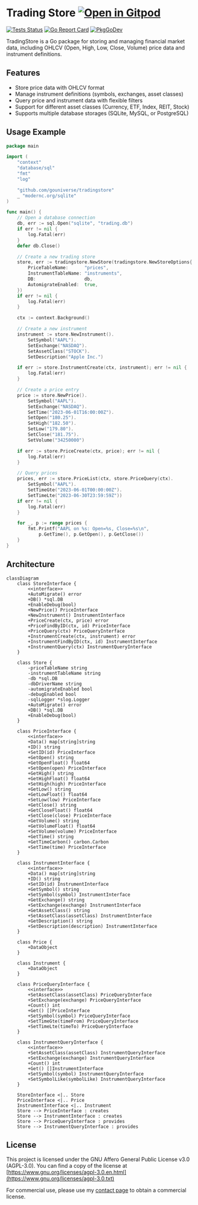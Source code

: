 # Trading Store <a href="https://gitpod.io/#https://github.com/dracory/tradingstore" style="float:right:"><img src="https://gitpod.io/button/open-in-gitpod.svg" alt="Open in Gitpod" loading="lazy"></a>

[![Tests Status](https://github.com/dracory/tradingstore/actions/workflows/tests.yml/badge.svg?branch=main)](https://github.com/dracory/tradingstore/actions/workflows/tests.yml)
[![Go Report Card](https://goreportcard.com/badge/github.com/dracory/tradingstore)](https://goreportcard.com/report/github.com/dracory/tradingstore)
[![PkgGoDev](https://pkg.go.dev/badge/github.com/dracory/tradingstore)](https://pkg.go.dev/github.com/dracory/tradingstore)

TradingStore is a Go package for storing and managing financial market data, including OHLCV (Open, High, Low, Close, Volume) price data and instrument definitions.

## Features

- Store price data with OHLCV format
- Manage instrument definitions (symbols, exchanges, asset classes)
- Query price and instrument data with flexible filters
- Support for different asset classes (Currency, ETF, Index, REIT, Stock)
- Supports multiple database storages (SQLite, MySQL, or PostgreSQL)

## Usage Example

```go
package main

import (
    "context"
    "database/sql"
    "fmt"
    "log"

    "github.com/gouniverse/tradingstore"
    _ "modernc.org/sqlite"
)

func main() {
    // Open a database connection
    db, err := sql.Open("sqlite", "trading.db")
    if err != nil {
        log.Fatal(err)
    }
    defer db.Close()

    // Create a new trading store
    store, err := tradingstore.NewStore(tradingstore.NewStoreOptions{
        PriceTableName:      "prices",
        InstrumentTableName: "instruments",
        DB:                  db,
        AutomigrateEnabled:  true,
    })
    if err != nil {
        log.Fatal(err)
    }

    ctx := context.Background()

    // Create a new instrument
    instrument := store.NewInstrument().
        SetSymbol("AAPL").
        SetExchange("NASDAQ").
        SetAssetClass("STOCK").
        SetDescription("Apple Inc.")

    if err := store.InstrumentCreate(ctx, instrument); err != nil {
        log.Fatal(err)
    }

    // Create a price entry
    price := store.NewPrice().
        SetSymbol("AAPL").
        SetExchange("NASDAQ").
        SetTime("2023-06-01T16:00:00Z").
        SetOpen("180.25").
        SetHigh("182.50").
        SetLow("179.80").
        SetClose("181.75").
        SetVolume("34250000")

    if err := store.PriceCreate(ctx, price); err != nil {
        log.Fatal(err)
    }

    // Query prices
    prices, err := store.PriceList(ctx, store.PriceQuery(ctx).
        SetSymbol("AAPL").
        SetTimeGte("2023-06-01T00:00:00Z").
        SetTimeLte("2023-06-30T23:59:59Z"))
    if err != nil {
        log.Fatal(err)
    }

    for _, p := range prices {
        fmt.Printf("AAPL on %s: Open=%s, Close=%s\n",
            p.GetTime(), p.GetOpen(), p.GetClose())
    }
}
```

## Architecture

```mermaid
classDiagram
    class StoreInterface {
        <<interface>>
        +AutoMigrate() error
        +DB() *sql.DB
        +EnableDebug(bool)
        +NewPrice() PriceInterface
        +NewInstrument() InstrumentInterface
        +PriceCreate(ctx, price) error
        +PriceFindByID(ctx, id) PriceInterface
        +PriceQuery(ctx) PriceQueryInterface
        +InstrumentCreate(ctx, instrument) error
        +InstrumentFindByID(ctx, id) InstrumentInterface
        +InstrumentQuery(ctx) InstrumentQueryInterface
    }

    class Store {
        -priceTableName string
        -instrumentTableName string
        -db *sql.DB
        -dbDriverName string
        -automigrateEnabled bool
        -debugEnabled bool
        -sqlLogger *slog.Logger
        +AutoMigrate() error
        +DB() *sql.DB
        +EnableDebug(bool)
    }

    class PriceInterface {
        <<interface>>
        +Data() map[string]string
        +ID() string
        +SetID(id) PriceInterface
        +GetOpen() string
        +GetOpenFloat() float64
        +SetOpen(open) PriceInterface
        +GetHigh() string
        +GetHighFloat() float64
        +SetHigh(high) PriceInterface
        +GetLow() string
        +GetLowFloat() float64
        +SetLow(low) PriceInterface
        +GetClose() string
        +GetCloseFloat() float64
        +SetClose(close) PriceInterface
        +GetVolume() string
        +GetVolumeFloat() float64
        +SetVolume(volume) PriceInterface
        +GetTime() string
        +GetTimeCarbon() carbon.Carbon
        +SetTime(time) PriceInterface
    }

    class InstrumentInterface {
        <<interface>>
        +Data() map[string]string
        +ID() string
        +SetID(id) InstrumentInterface
        +GetSymbol() string
        +SetSymbol(symbol) InstrumentInterface
        +GetExchange() string
        +SetExchange(exchange) InstrumentInterface
        +GetAssetClass() string
        +SetAssetClass(assetClass) InstrumentInterface
        +GetDescription() string
        +SetDescription(description) InstrumentInterface
    }

    class Price {
        +DataObject
    }

    class Instrument {
        +DataObject
    }

    class PriceQueryInterface {
        <<interface>>
        +SetAssetClass(assetClass) PriceQueryInterface
        +SetExchange(exchange) PriceQueryInterface
        +Count() int
        +Get() []PriceInterface
        +SetSymbol(symbol) PriceQueryInterface
        +SetTimeGte(timeFrom) PriceQueryInterface
        +SetTimeLte(timeTo) PriceQueryInterface
    }

    class InstrumentQueryInterface {
        <<interface>>
        +SetAssetClass(assetClass) InstrumentQueryInterface
        +SetExchange(exchange) InstrumentQueryInterface
        +Count() int
        +Get() []InstrumentInterface
        +SetSymbol(symbol) InstrumentQueryInterface
        +SetSymbolLike(symbolLike) InstrumentQueryInterface
    }

    StoreInterface <|.. Store
    PriceInterface <|.. Price
    InstrumentInterface <|.. Instrument
    Store --> PriceInterface : creates
    Store --> InstrumentInterface : creates
    Store --> PriceQueryInterface : provides
    Store --> InstrumentQueryInterface : provides
```

## License

This project is licensed under the GNU Affero General Public License v3.0 (AGPL-3.0). You can find a copy of the license at [https://www.gnu.org/licenses/agpl-3.0.en.html](https://www.gnu.org/licenses/agpl-3.0.txt)

For commercial use, please use my [contact page](https://lesichkov.co.uk/contact) to obtain a commercial license.

